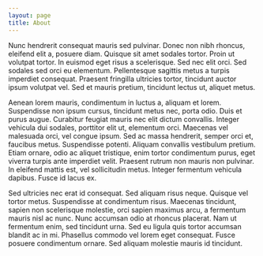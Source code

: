 ```yaml
---
layout: page
title: About
---
```


Nunc hendrerit consequat mauris sed pulvinar. Donec non nibh rhoncus, eleifend elit a, posuere diam. Quisque sit amet sodales tortor. Proin ut volutpat tortor. In euismod eget risus a scelerisque. Sed nec elit orci. Sed sodales sed orci eu elementum. Pellentesque sagittis metus a turpis imperdiet consequat. Praesent fringilla ultricies tortor, tincidunt auctor ipsum volutpat vel. Sed et mauris pretium, tincidunt lectus ut, aliquet metus.

Aenean lorem mauris, condimentum in luctus a, aliquam et lorem. Suspendisse non ipsum cursus, tincidunt metus nec, porta odio. Duis et purus augue. Curabitur feugiat mauris nec elit dictum convallis. Integer vehicula dui sodales, porttitor elit ut, elementum orci. Maecenas vel malesuada orci, vel congue ipsum. Sed ac massa hendrerit, semper orci et, faucibus metus. Suspendisse potenti. Aliquam convallis vestibulum pretium. Etiam ornare, odio ac aliquet tristique, enim tortor condimentum purus, eget viverra turpis ante imperdiet velit. Praesent rutrum non mauris non pulvinar. In eleifend mattis est, vel sollicitudin metus. Integer fermentum vehicula dapibus. Fusce id lacus ex.

Sed ultricies nec erat id consequat. Sed aliquam risus neque. Quisque vel tortor metus. Suspendisse at condimentum risus. Maecenas tincidunt, sapien non scelerisque molestie, orci sapien maximus arcu, a fermentum mauris nisl ac nunc. Nunc accumsan odio at rhoncus placerat. Nam ut fermentum enim, sed tincidunt urna. Sed eu ligula quis tortor accumsan blandit ac in mi. Phasellus commodo vel lorem eget consequat. Fusce posuere condimentum ornare. Sed aliquam molestie mauris id tincidunt.
